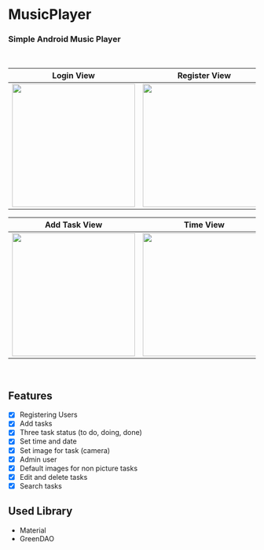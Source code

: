 


# MusicPlayer

### Simple Android Music Player

<br>

| Login View | Register View | Tasks View |
|--|--|--|
| <img src="http://uupload.ir/files/diqs_screenshot_1576840803.png" width=250px> | <img src="http://uupload.ir/files/dfvc_screenshot_1576840806.png" width=250px> | <img src="http://uupload.ir/files/flfm_screenshot_1576840885.png" width=250px> |


| Add Task View | Time View | List View |
|--|--|--|
| <img src="http://uupload.ir/files/x19u_screenshot_1576840891.png" width=250px> | <img src="http://uupload.ir/files/weey_screenshot_1576840933.png" width=250px> | <img src="http://uupload.ir/files/phcx_screenshot_1576840975.png" width=250px> |

<br>

 ## Features
 - [x] Registering Users
 - [x] Add tasks
 - [x] Three task status (to do, doing, done)
 - [x] Set time and date
 - [x] Set image for task (camera)
 - [x] Admin user
 - [x] Default images for non picture tasks
 - [x] Edit and delete tasks
 - [x] Search tasks
 ## Used Library
 - Material
 - GreenDAO
